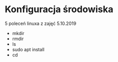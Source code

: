 # Konfiguracja środowiska

 5 poleceń linuxa z zajęć 5.10.2019
- mkdir
- rmdir
- ls
- sudo apt install
- cd
 

